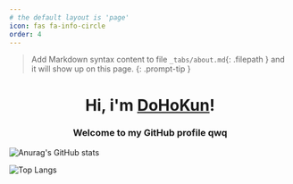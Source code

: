 ```yaml
---
# the default layout is 'page'
icon: fas fa-info-circle
order: 4
---
```


> Add Markdown syntax content to file `_tabs/about.md`{: .filepath } and it will show up on this page.
{: .prompt-tip }
<h1 align="center">Hi, i'm <a href="https://dhkun.github.io">DoHoKun</a>!</h1>

<h3 align="center">Welcome to my GitHub profile qwq</h3>

![Anurag's GitHub stats](https://github-readme-stats.vercel.app/api?username=DHKun)

![Top Langs](https://github-readme-stats.vercel.app/api/top-langs/?username=anuraghazra)
